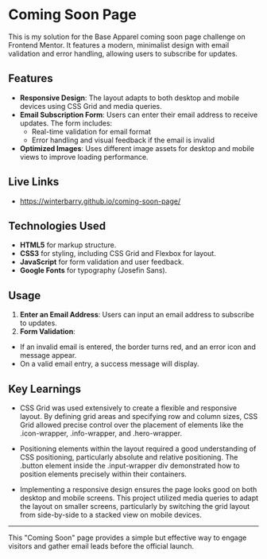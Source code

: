 # Coming Soon Page

This is my solution for the Base Apparel coming soon page challenge on Frontend Mentor. It features a modern, minimalist design with email validation and error handling, allowing users to subscribe for updates.

## Features

- **Responsive Design**: The layout adapts to both desktop and mobile devices using CSS Grid and media queries.
- **Email Subscription Form**: Users can enter their email address to receive updates. The form includes:
  - Real-time validation for email format
  - Error handling and visual feedback if the email is invalid
- **Optimized Images**: Uses different image assets for desktop and mobile views to improve loading performance.

## Live Links
- https://winterbarry.github.io/coming-soon-page/

## Technologies Used

- **HTML5** for markup structure.
- **CSS3** for styling, including CSS Grid and Flexbox for layout.
- **JavaScript** for form validation and user feedback.
- **Google Fonts** for typography (Josefin Sans).

## Usage

1. **Enter an Email Address**: Users can input an email address to subscribe to updates.
2. **Form Validation**:
- If an invalid email is entered, the border turns red, and an error icon and message appear.
- On a valid email entry, a success message will display.

## Key Learnings
- CSS Grid was used extensively to create a flexible and responsive layout. By defining grid areas and specifying row and column sizes, CSS Grid allowed precise control over the placement of elements like the .icon-wrapper, .info-wrapper, and .hero-wrapper.

- Positioning elements within the layout required a good understanding of CSS positioning, particularly absolute and relative positioning. The .button element inside the .input-wrapper div demonstrated how to position elements precisely within their containers.

- Implementing a responsive design ensures the page looks good on both desktop and mobile screens. This project utilized media queries to adapt the layout on smaller screens, particularly by switching the grid layout from side-by-side to a stacked view on mobile devices.

---

This "Coming Soon" page provides a simple but effective way to engage visitors and gather email leads before the official launch.